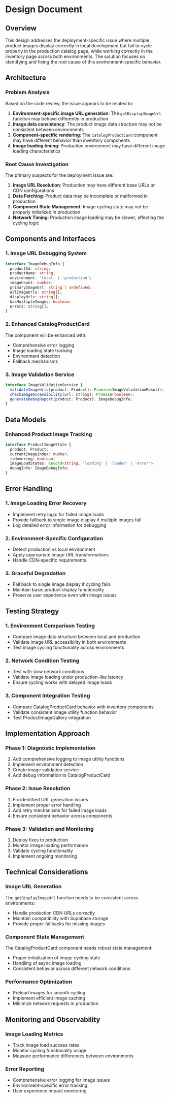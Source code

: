 # Design Document

## Overview

This design addresses the deployment-specific issue where multiple product images display correctly in local development but fail to cycle properly in the production catalog page, while working correctly in the inventory page across both environments. The solution focuses on identifying and fixing the root cause of this environment-specific behavior.

## Architecture

### Problem Analysis

Based on the code review, the issue appears to be related to:

1. **Environment-specific image URL generation**: The `getDisplayImageUrl` function may behave differently in production
2. **Image data consistency**: The product image data structure may not be consistent between environments
3. **Component-specific rendering**: The `CatalogProductCard` component may have different behavior than inventory components
4. **Image loading timing**: Production environment may have different image loading characteristics

### Root Cause Investigation

The primary suspects for the deployment issue are:

1. **Image URL Resolution**: Production may have different base URLs or CDN configurations
2. **Data Fetching**: Product data may be incomplete or malformed in production
3. **Component State Management**: Image cycling state may not be properly initialized in production
4. **Network Timing**: Production image loading may be slower, affecting the cycling logic

## Components and Interfaces

### 1. Image URL Debugging System

```typescript
interface ImageDebugInfo {
  productId: string;
  productName: string;
  environment: 'local' | 'production';
  imageCount: number;
  primaryImageUrl: string | undefined;
  allImageUrls: string[];
  displayUrls: string[];
  hasMultipleImages: boolean;
  errors: string[];
}
```

### 2. Enhanced CatalogProductCard

The component will be enhanced with:
- Comprehensive error logging
- Image loading state tracking
- Environment detection
- Fallback mechanisms

### 3. Image Validation Service

```typescript
interface ImageValidationService {
  validateImageUrls(product: Product): Promise<ImageValidationResult>;
  checkImageAccessibility(url: string): Promise<boolean>;
  generateDebugReport(product: Product): ImageDebugInfo;
}
```

## Data Models

### Enhanced Product Image Tracking

```typescript
interface ProductImageState {
  product: Product;
  currentImageIndex: number;
  isHovering: boolean;
  imageLoadStates: Record<string, 'loading' | 'loaded' | 'error'>;
  debugInfo: ImageDebugInfo;
}
```

## Error Handling

### 1. Image Loading Error Recovery

- Implement retry logic for failed image loads
- Provide fallback to single image display if multiple images fail
- Log detailed error information for debugging

### 2. Environment-Specific Configuration

- Detect production vs local environment
- Apply appropriate image URL transformations
- Handle CDN-specific requirements

### 3. Graceful Degradation

- Fall back to single image display if cycling fails
- Maintain basic product display functionality
- Preserve user experience even with image issues

## Testing Strategy

### 1. Environment Comparison Testing

- Compare image data structure between local and production
- Validate image URL accessibility in both environments
- Test image cycling functionality across environments

### 2. Network Condition Testing

- Test with slow network conditions
- Validate image loading under production-like latency
- Ensure cycling works with delayed image loads

### 3. Component Integration Testing

- Compare CatalogProductCard behavior with inventory components
- Validate consistent image utility function behavior
- Test ProductImageGallery integration

## Implementation Approach

### Phase 1: Diagnostic Implementation

1. Add comprehensive logging to image utility functions
2. Implement environment detection
3. Create image validation service
4. Add debug information to CatalogProductCard

### Phase 2: Issue Resolution

1. Fix identified URL generation issues
2. Implement proper error handling
3. Add retry mechanisms for failed image loads
4. Ensure consistent behavior across components

### Phase 3: Validation and Monitoring

1. Deploy fixes to production
2. Monitor image loading performance
3. Validate cycling functionality
4. Implement ongoing monitoring

## Technical Considerations

### Image URL Generation

The `getDisplayImageUrl` function needs to be consistent across environments:
- Handle production CDN URLs correctly
- Maintain compatibility with Supabase storage
- Provide proper fallbacks for missing images

### Component State Management

The CatalogProductCard component needs robust state management:
- Proper initialization of image cycling state
- Handling of async image loading
- Consistent behavior across different network conditions

### Performance Optimization

- Preload images for smooth cycling
- Implement efficient image caching
- Minimize network requests in production

## Monitoring and Observability

### Image Loading Metrics

- Track image load success rates
- Monitor cycling functionality usage
- Measure performance differences between environments

### Error Reporting

- Comprehensive error logging for image issues
- Environment-specific error tracking
- User experience impact monitoring